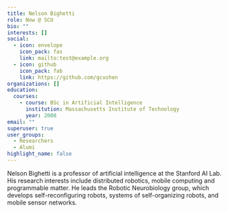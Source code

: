 ```yaml
---
title: Nelson Bighetti
role: Now @ SCU
bio: ""
interests: []
social:
  - icon: envelope
    icon_pack: fas
    link: mailto:test@example.org
  - icon: github
    icon_pack: fab
    link: https://github.com/gcushen
organizations: []
education:
  courses:
    - course: BSc in Artificial Intelligence
      institution: Massachusetts Institute of Technology
      year: 2008
email: ""
superuser: true
user_groups:
  - Researchers
  - Alumi
highlight_name: false
---
```


Nelson Bighetti is a professor of artificial intelligence at the Stanford AI Lab. His research interests include distributed robotics, mobile computing and programmable matter. He leads the Robotic Neurobiology group, which develops self-reconfiguring robots, systems of self-organizing robots, and mobile sensor networks.
